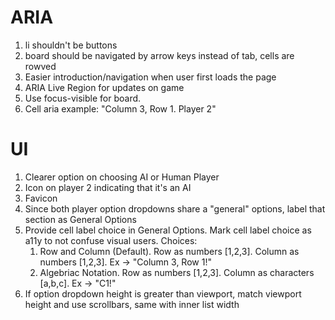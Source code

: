 # ARIA

1. li shouldn't be buttons
2. board should be navigated by arrow keys instead of tab, cells are rowved
3. Easier introduction/navigation when user first loads the page
4. ARIA Live Region for updates on game
5. Use focus-visible for board.
6. Cell aria example: "Column 3, Row 1. Player 2"

# UI

1. Clearer option on choosing AI or Human Player
2. Icon on player 2 indicating that it's an AI
3. Favicon
4. Since both player option dropdowns share a "general" options, label that section as General Options
5. Provide cell label choice in General Options. Mark cell label choice as a11y to not confuse visual users. Choices:
   1. Row and Column (Default). Row as numbers [1,2,3]. Column as numbers [1,2,3]. Ex -> "Column 3, Row 1!"
   2. Algebriac Notation. Row as numbers [1,2,3]. Column as characters [a,b,c]. Ex -> "C1!"
6. If option dropdown height is greater than viewport, match viewport height and use scrollbars, same with inner list width
